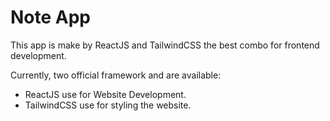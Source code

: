 # Note App

This app is make by ReactJS and TailwindCSS the best combo for frontend development.

Currently, two official framework and  are available:

- ReactJS use for Website Development.
- TailwindCSS use for styling the website.
